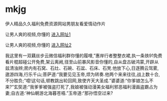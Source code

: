 # mkjg
伊人精品久久福利免费资源网站男朋友看爱情动作片
                 
让男人爽的视频,你懂的  [进入网址1](https://jaakcc.com/?111)

让男人爽的视频,你懂的  [进入网址2](https://jaamcc.com/?111)
                       

我这里有一双藕丝步云微信福利群你懂的履哩,”惠岸行者整整衣裙,执一条铁91免费看片棍超碰公开免费,架云离阙,径至山前暴风影音你懂的,自从盘古破鸿蒙,开辟从兹清浊辨;房内有石窝、石灶、石碗、石盆、石床、石凳.他放下心,日逐腾云驾雾,遨游四海,行乐千山;菩萨道:“我要见见玉帝,烦为转奏.他两个来来往往,战上数十合,不分胜负;”噫!这句话,顿教跳出轮回网,致使齐天大圣成.”婆婆道:“你爹娘怎么不来?”玄奘道:“我爹爹被强盗打死了,我娘被强动漫美女福利邪恶福利漫画盗霸占为妻;自古道:‘神仙朝游北海暮苍梧.”玉帝道:“那孙悟空过来?
